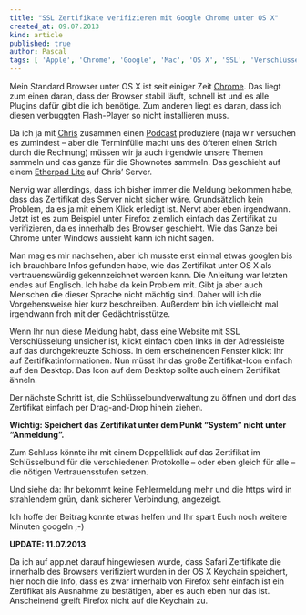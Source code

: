 ```yaml
---
title: "SSL Zertifikate verifizieren mit Google Chrome unter OS X"
created_at: 09.07.2013
kind: article
published: true
author: Pascal
tags: [ 'Apple', 'Chrome', 'Google', 'Mac', 'OS X', 'SSL', 'Verschlüsselung' ]
---
```

Mein Standard Browser unter OS X ist seit einiger Zeit [Chrome](https://www.google.com/intl/de/chrome/browser/ ). Das liegt zum einen daran, dass der Browser stabil läuft, schnell ist und es alle Plugins dafür gibt die ich benötige. Zum anderen liegt es daran, dass ich diesen verbuggten Flash-Player so nicht installieren muss.

Da ich ja mit [Chris](http://debilux.org/ ) zusammen einen [Podcast](http://skrupuloes.de/ ) produziere (naja wir versuchen es zumindest – aber die Terminfülle macht uns des öfteren einen Strich durch die Rechnung) müssen wir ja auch irgendwie unsere Themen sammeln und das ganze für die Shownotes sammeln. Das geschieht auf einem [Etherpad Lite](http://etherpad.org/ ) auf Chris’ Server.

Nervig war allerdings, dass ich bisher immer die Meldung bekommen habe, dass das Zertifikat des Server nicht sicher wäre. Grundsätzlich kein Problem, da es ja mit einem Klick erledigt ist. Nervt aber eben irgendwann. Jetzt ist es zum Beispiel unter Firefox ziemlich einfach das Zertifikat zu verifizieren, da es innerhalb des Browser geschieht. Wie das Ganze bei Chrome unter Windows aussieht kann ich nicht sagen.

<!-- more -->

Man mag es mir nachsehen, aber ich musste erst einmal etwas googlen bis ich brauchbare Infos gefunden habe, wie das Zertifikat unter OS X als vertrauenswürdig gekennzeichnet werden kann. Die Anleitung war letzten endes auf Englisch. Ich habe da kein Problem mit. Gibt ja aber auch Menschen die dieser Sprache nicht mächtig sind. Daher will ich die Vorgehensweise hier kurz beschreiben. Außerdem bin ich vielleicht mal irgendwann froh mit der Gedächtnisstütze.

Wenn Ihr nun diese Meldung habt, dass eine Website mit SSL Verschlüsselung unsicher ist, klickt einfach oben links in der Adressleiste auf das durchgekreuzte Schloss. In dem erscheinenden Fenster klickt Ihr auf Zertifikatinformationen. 
Nun müsst ihr das große Zertifikat-Icon einfach auf den Desktop. Das Icon auf dem Desktop sollte auch einem Zertifikat ähneln.

Der nächste Schritt ist, die Schlüsselbundverwaltung zu öffnen und dort das Zertifikat einfach per Drag-and-Drop hinein ziehen.

**Wichtig: Speichert das Zertifikat unter dem Punkt “System” nicht unter “Anmeldung”.**

Zum Schluss könnte ihr mit einem Doppelklick auf das Zertifikat im Schlüsselbund für die verschiedenen Protokolle – oder eben gleich für alle – die nötigen Vertrauensstufen setzen.

Und siehe da: Ihr bekommt keine Fehlermeldung mehr und die https wird in strahlendem grün, dank sicherer Verbindung, angezeigt.

Ich hoffe der Beitrag konnte etwas helfen und Ihr spart Euch noch weitere Minuten googeln ;-)

**UPDATE: 11.07.2013**

Da ich auf app.net darauf hingewiesen wurde, dass Safari Zertifikate die innerhalb des Browsers verifiziert wurden in der OS X Keychain speichert, hier noch die Info, dass es zwar innerhalb von Firefox sehr einfach ist ein Zertifikat als Ausnahme zu bestätigen, aber es auch eben nur das ist. Anscheinend greift Firefox nicht auf die Keychain zu.